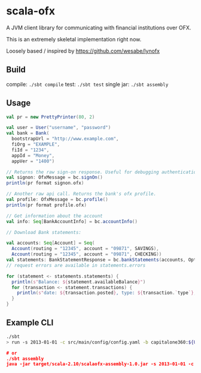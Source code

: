 scala-ofx
=========

A JVM client library for communicating with financial institutions over OFX.

This is an extremely skeletal implementation right now.

Loosely based / inspired by https://github.com/wesabe/lynofx

Build
-----

compile: ```./sbt compile```
test: ```./sbt test```
single jar: ```./sbt assembly```

Usage
-----

```scala
val pr = new PrettyPrinter(80, 2)

val user = User("username", "password")
val bank = Bank(
  bootstrapUrl = "http://www.example.com",
  fiOrg = "EXAMPLE",
  fiId = "1234",
  appId = "Money",
  appVer = "1400")

// Returns the raw sign-on response. Useful for debugging authentication.
val signon: OfxMessage = bc.signOn()
println(pr format signon.ofx)

// Another raw api call. Returns the bank's ofx profile.
val profile: OfxMessage = bc.profile()
println(pr format profile.ofx)

// Get information about the account
val info: Seq[BankAccountInfo] = bc.accountInfo()

// Download Bank statements:

val accounts: Seq[Account] = Seq(
  Account(routing = "12345", account = "09871", SAVINGS),
  Account(routing = "12345", account = "09871", CHECKING))
val statements: BankStatementResponse = bc.bankStatements(accounts, Options.start)
// request errors are available in statements.errors

for (statement <- statements.statements) {
  println(s"Balance: ${statement.availableBalance}")
  for (transaction <- statement.transactions) {
    println(s"date: ${transaction.posted}, type: ${transaction.`type`}, amount: ${transaction.amount}, payee: ${transaction.name}, memo: ${transaction.memo}")
  }
}
```

Example CLI
-----------

```bash
./sbt
> run -s 2013-01-01 -c src/main/config/config.yaml -b capitalone360:${USERNAME}:${PASSWORD} -a capitalone360:${ROUTING}:${ACCT_NUM]:SAVINGS -v

# or
./sbt assembly
java -jar target/scala-2.10/scalaofx-assembly-1.0.jar -s 2013-01-01 -c src/main/config/config.yaml -b capitalone360:${USERNAME}:${PASSWORD} -a capitalone360:${ROUTING}:${ACCT_NUM]:SAVINGS -v
```
